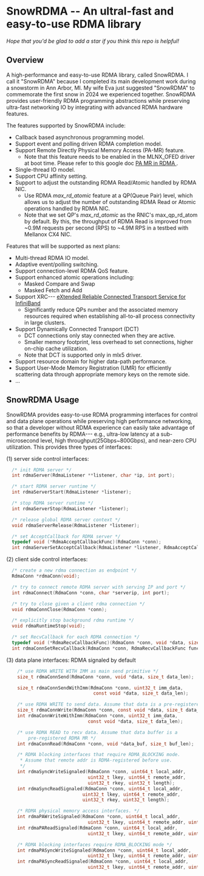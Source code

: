 # SnowRDMA -- An ultral-fast and easy-to-use RDMA library

*Hope that you'd be glad to add a star if you think this repo is helpful!*

## Overview

A high-performance and easy-to-use RDMA library, called SnowRDMA. 
I call it "SnowRDMA" because I completed its main development work during 
a snowstorm in Ann Arbor, MI. My wife Eva just suggested "SnowRDMA" to 
commemorate the first snow in 2024 we experienced together.
SnowRDMA provides user-friendly RDMA programming abstractions while 
preserving ultra-fast networking IO by integrating with advanced RDMA 
hardware features. 

The features supported by SnowRDMA include:

- Callback based asynchronous programming model.
- Support event and polling driven RDMA completion model.
- Support Remote Directly Physical Memory Access (PA-MR) feature.
  - Note that this feature needs to be enabled in the MLNX_OFED driver
    at boot time. Please refer to this google doc [PA MR in RDMA
](https://docs.google.com/document/d/12bsFDSS3jV7WQ7OdfP2SEaooYVrPnhxDR8b_hpwQDgc/edit?usp=sharing).
- Single-thread IO model.
- Support CPU affinity setting.
- Support to adjust the outstanding RDMA Read/Atomic handled by RDMA NIC.
  - Use RDMA *max_rd_atomic* feature at a QP(Queue Pair) level, which
    allows us to adjust the number of outstanding RDMA Read or Atomic operations
    handled by RDMA NIC.
  - Note that we set QP's *max_rd_atomic* as the RNIC's max_qp_rd_atom by default.
    By this, the throughput of RDMA Read is improved from ~0.9M requests per second (RPS)
    to ~4.9M RPS in a testbed with Mellanox CX4 NIC.

Features that will be supported as next plans:

- Multi-thread RDMA IO model.
- Adaptive event/polling switching.
- Support connection-level RDMA QoS feature.
- Support enhanced atomic operations including:
  - Masked Compare and Swap
  - Masked Fetch and Add 
- Support XRC--- [eXtended Reliable Connected Transport Service for InfiniBand](https://docs.nvidia.com/networking/display/mlnxofedv497100lts/advanced+transport)
  - Significantly reduce QPs number and the associated memory resources required when
    establishing all-to-all process connectivity in large clusters.
- Support Dynamically Connected Transport (DCT)
  - DCT connections only stay connected when they are active.
  - Smaller memory footprint, less overhead to set connections, higher
    on-chip cache utilization.
  - Note that DCT is supported only in mlx5 driver.
- Support resource domain for higher data-path performance.
- Support User-Mode Memory Registration (UMR) for efficiently
  scattering data through appropriate memory keys on the remote side.
- ...




## SnowRDMA Usage

SnowRDMA provides easy-to-use RDMA programming interfaces for control
and data plane operations while preserving high performance networking,
so that a developer without RDMA experience can easily take advantage
of performance benefits by RDMA--- e.g., ultra-low latency at a 
sub-microsecond level, high throughput(25Gbps~800Gbps), and near-zero 
CPU utilization. This provides three types of interfaces:

(1) server side control interfaces:
```c
  /* init RDMA server */
  int rdmaServer(RdmaListener **listener, char *ip, int port);

  /* start RDMA server runtime */
  int rdmaServerStart(RdmaListener *listener);

  /* stop RDMA server runtime */
  int rdmaServerStop(RdmaListener *listener);

  /* release global RDMA server context */
  void rdmaServerRelease(RdmaListener *listener);

  /* set AcceptCallback for RDMA server */
  typedef void (*RdmaAcceptCallbackFunc)(RdmaConn *conn);
  int rdmaServerSetAcceptCallback(RdmaListener *listener, RdmaAcceptCallbackFunc func);

```

(2) client side control interfaces:
```c
  /* create a new rdma connection as endpoint */
  RdmaConn *rdmaConn(void);

  /* try to connect remote RDMA server with serving IP and port */
  int rdmaConnect(RdmaConn *conn, char *serverip, int port);

  /* try to close given a client rdma connection */
  void rdmaConnClose(RdmaConn *conn);

  /* explicitly stop background rdma runtime */
  void rdmaRuntimeStop(void);

  /* set RecvCallback for each RDMA connection */
  typedef void (*RdmaRecvCallbackFunc)(RdmaConn *conn, void *data, size_t data_len);
  int rdmaConnSetRecvCallback(RdmaConn *conn, RdmaRecvCallbackFunc func);
```

(3) data plane interfaces: RDMA signaled by default
```c
    /* use RDMA WRITE WITH IMM as main send primitive */
    size_t rdmaConnSend(RdmaConn *conn, void *data, size_t data_len);

    size_t rdmaConnSendWithImm(RdmaConn *conn, uint32_t imm_data,
                                const void *data, size_t data_len);

    /* use RDMA WRITE to send data. Assume that data is a pre-registered RDMA MR */
    size_t rdmaConnWrite(RdmaConn *conn, const void *data, size_t data_len);
    int rdmaConnWriteWithImm(RdmaConn *conn, uint32_t imm_data,
                              const void *data, size_t data_len);

    /* use RDMA READ to recv data. Assume that data buffer is a
        pre-registered RDMA MR */
    int rdmaConnRead(RdmaConn *conn, void *data_buf, size_t buf_len);

    /* RDMA blocking interfaces that require RDMA_BLOCKING mode.
     * Assume that remote addr is RDMA-registered before use.
     */
    int rdmaSyncWriteSignaled(RdmaConn *conn, uint64_t local_addr,
                              uint32_t lkey, uint64_t remote_addr, 
                              uint32_t rkey, uint32_t length);
    int rdmaSyncReadSignaled(RdmaConn *conn, uint64_t local_addr,
                            uint32_t lkey, uint64_t remote_addr, 
                            uint32_t rkey, uint32_t length);

    /* RDMA physical memory access interfaces. */
    int rdmaPAWriteSignaled(RdmaConn *conn, uint64_t local_addr,
                              uint32_t lkey, uint64_t remote_addr, uint32_t length);
    int rdmaPAReadSignaled(RdmaConn *conn, uint64_t local_addr,
                              uint32_t lkey, uint64_t remote_addr, uint32_t length);

    /* RDMA blocking interfaces require RDMA_BLOCKING mode */
    int rdmaPASyncWriteSignaled(RdmaConn *conn, uint64_t local_addr,
                              uint32_t lkey, uint64_t remote_addr, uint32_t length);
    int rdmaPASyncReadSignaled(RdmaConn *conn, uint64_t local_addr,
                              uint32_t lkey, uint64_t remote_addr, uint32_t length);
```
